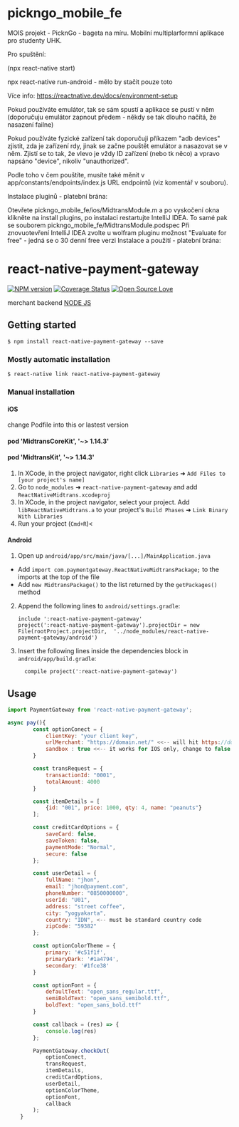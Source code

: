 # pickngo_mobile_fe
MOIS projekt - PicknGo - bageta na míru. Mobilní multiplarformní aplikace pro studenty UHK.

Pro spuštění:

(npx react-native start)

npx react-native run-android - mělo by stačit pouze toto

Více info: https://reactnative.dev/docs/environment-setup

Pokud používáte emulátor, tak se sám spustí a aplikace se pustí v něm (doporučuju emulátor zapnout předem - někdy se tak dlouho načítá, že nasazení failne)

Pokud používáte fyzické zařízení tak doporučuji příkazem "adb devices" zjistit, zda je zařízení rdy, jinak se začne pouštět emulátor a nasazovat se v něm. Zjistí se to tak, že vlevo je vždy ID zařízení (nebo tk něco) a vpravo napsáno "device", nikoliv "unauthorized".

Podle toho v čem pouštíte, musíte také měnit v app/constants/endpoints/index.js URL endpointů (viz komentář v souboru).

Instalace pluginů - platební brána:

Otevřete pickngo_mobile_fe/ios/MidtransModule.m a po vyskočení okna klikněte na install plugins, po instalaci restartujte IntelliJ IDEA. To samé pak se souborem pickngo_mobile_fe/MidtransModule.podspec
Při znovuotevření IntelliJ IDEA zvolte u wolfram pluginu možnost "Evaluate for free" - jedná se o 30 denní free verzi
Instalace a použití - platební brána:

# react-native-payment-gateway

[![NPM version](https://img.shields.io/npm/v/@cycle/core.svg)](https://www.npmjs.com/package/react-native-payment-gateway)
[![Coverage Status](https://coveralls.io/repos/conventional-changelog/standard-version/badge.svg?branch=)](https://coveralls.io/r/conventional-changelog/standard-version?branch=master)
[![Open Source Love](https://badges.frapsoft.com/os/mit/mit.svg?v=102)](https://github.com/aldente05/react-native-payment-gateway)

merchant backend [NODE JS](https://github.com/aldente05/merchant-server-midtrans)

## Getting started

`$ npm install react-native-payment-gateway --save`

### Mostly automatic installation

`$ react-native link react-native-payment-gateway`

### Manual installation

#### iOS

change Podfile into this or lastest version

#### pod 'MidtransCoreKit', '~> 1.14.3' 
#### pod 'MidtransKit', '~> 1.14.3'

1. In XCode, in the project navigator, right click `Libraries` ➜ `Add Files to [your project's name]`
2. Go to `node_modules` ➜ `react-native-payment-gateway` and add `ReactNativeMidtrans.xcodeproj`
3. In XCode, in the project navigator, select your project. Add `libReactNativeMidtrans.a` to your project's `Build Phases` ➜ `Link Binary With Libraries`
4. Run your project (`Cmd+R`)<

#### Android

1. Open up `android/app/src/main/java/[...]/MainApplication.java`
  - Add `import com.paymentgateway.ReactNativeMidtransPackage;` to the imports at the top of the file
  - Add `new MidtransPackage()` to the list returned by the `getPackages()` method
2. Append the following lines to `android/settings.gradle`:
  	```
  	include ':react-native-payment-gateway'
  	project(':react-native-payment-gateway').projectDir = new File(rootProject.projectDir, 	'../node_modules/react-native-payment-gateway/android')
  	```
3. Insert the following lines inside the dependencies block in `android/app/build.gradle`:
  	```
      compile project(':react-native-payment-gateway')
  	```

## Usage
```javascript
import PaymentGateway from 'react-native-payment-gateway';

async pay(){
        const optionConect = {
            clientKey: "your client key",
            urlMerchant: "https://domain.net/" <<-- will hit https://domain.net/charge,
            sandbox : true <<-- it works for IOS only, change to false if use production
        }

        const transRequest = {
            transactionId: "0001",
            totalAmount: 4000
        }

        const itemDetails = [
            {id: "001", price: 1000, qty: 4, name: "peanuts"}
        ];

        const creditCardOptions = {
            saveCard: false,
            saveToken: false,
            paymentMode: "Normal",
            secure: false
        };

        const userDetail = {
            fullName: "jhon",
            email: "jhon@payment.com",
            phoneNumber: "0850000000",
            userId: "U01",
            address: "street coffee",
            city: "yogyakarta",
            country: "IDN", <-- must be standard country code
            zipCode: "59382"
        };

        const optionColorTheme = {
            primary: '#c51f1f',
            primaryDark: '#1a4794',
            secondary: '#1fce38'
        }

        const optionFont = {
            defaultText: "open_sans_regular.ttf",
            semiBoldText: "open_sans_semibold.ttf",
            boldText: "open_sans_bold.ttf"
        }

        const callback = (res) => {
            console.log(res)
        };

        PaymentGateway.checkOut(
            optionConect,
            transRequest,
            itemDetails,
            creditCardOptions,
            userDetail,
            optionColorTheme,
            optionFont,
            callback
        );
    }
```
